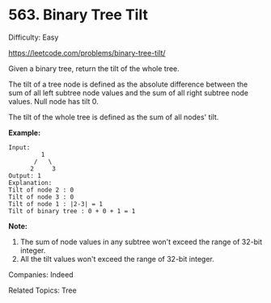 # 563. Binary Tree Tilt

Difficulty: Easy

https://leetcode.com/problems/binary-tree-tilt/

Given a binary tree, return the tilt of the whole tree.

The tilt of a tree node is defined as the absolute difference between the sum of all left subtree node values and the sum of all right subtree node values. Null node has tilt 0.

The tilt of the whole tree is defined as the sum of all nodes' tilt.

**Example:**
```
Input: 
         1
       /   \
      2     3
Output: 1
Explanation: 
Tilt of node 2 : 0
Tilt of node 3 : 0
Tilt of node 1 : |2-3| = 1
Tilt of binary tree : 0 + 0 + 1 = 1
```
**Note:**

1. The sum of node values in any subtree won't exceed the range of 32-bit integer.
2. All the tilt values won't exceed the range of 32-bit integer.

Companies: Indeed

Related Topics: Tree
